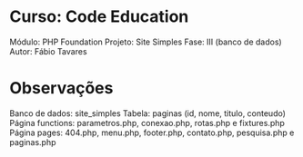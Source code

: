 Curso: Code Education
==============
Módulo: PHP Foundation
Projeto: Site Simples
Fase: III (banco de dados)
Autor: Fábio Tavares

Observações
==============
Banco de dados: site_simples
Tabela: paginas (id, nome, titulo, conteudo)
Página functions: parametros.php, conexao.php, rotas.php e fixtures.php
Página pages: 404.php, menu.php, footer.php, contato.php, pesquisa.php e paginas.php
